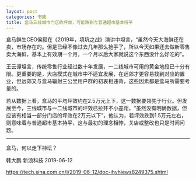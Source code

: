 ```yaml
---
layout: post
categories: 书摘
title: 盒马三线城市门店的坪效，可能跌到与普通超市基本持平
---
```


盒马鲜生CEO侯毅在《2019年，填坑之战》演讲中坦言，“虽然今天大海鲜还在卖，市场存在的。但是已经不像过去几年那么抢手了，所以今天如果还去做新零售卖大海鲜，基本上有效期一个月，一个月以后大家就说这个东西没什么好吃的”。

王云谭坦言，传统零售行业经过数十年发展，一二线城市可用的黄金地段已十分有限。更重要的是，大店模式在城市中不适宜发展，在远郊才更容易找到对应的置业，但远郊又与盒马辐射三公里用户群的初衷相违背，这些因素都是盒马所需要考量的。

若从数据上看，盒马的平均坪效约在2.5万元上下，这一数据要领先于行业。但发展至今，三线城市与一二线城市的坪效已拉开不小差距，“虽然没有明确数据，但应该有相当一部分门店的坪效在2万元以下”，他认为，若坪效跌到1.5万元左右，则意味着与普通超市基本持平，这与最初的理念相悖，关店或整改也只是时间问题。

---

盒马，何以走下神坛？

韩大鹏 新浪科技 2019-06-12

https://tech.sina.com.cn/i/2019-06-12/doc-ihvhiews8249375.shtml